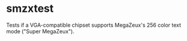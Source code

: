 # smzxtest
Tests if a VGA-compatible chipset supports MegaZeux's 256 color text mode ("Super MegaZeux").
